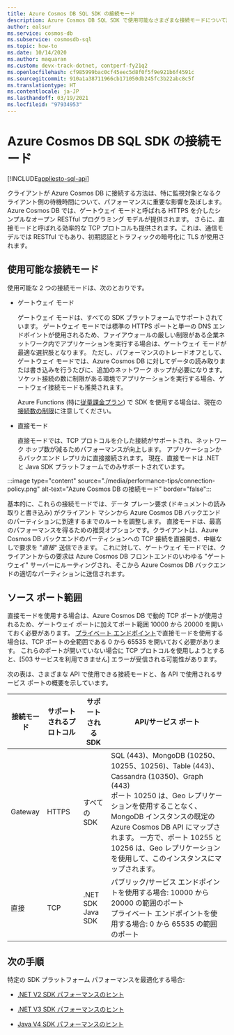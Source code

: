 ```yaml
---
title: Azure Cosmos DB SQL SDK の接続モード
description: Azure Cosmos DB SQL SDK で使用可能なさまざまな接続モードについて説明します。
author: ealsur
ms.service: cosmos-db
ms.subservice: cosmosdb-sql
ms.topic: how-to
ms.date: 10/14/2020
ms.author: maquaran
ms.custom: devx-track-dotnet, contperf-fy21q2
ms.openlocfilehash: cf985999bac0cf45eec5d8f0f5f9e921b6f4591c
ms.sourcegitcommit: 910a1a38711966cb171050db245fc3b22abc8c5f
ms.translationtype: HT
ms.contentlocale: ja-JP
ms.lasthandoff: 03/19/2021
ms.locfileid: "97934953"
---
```

# <a name="azure-cosmos-db-sql-sdk-connectivity-modes"></a>Azure Cosmos DB SQL SDK の接続モード
[!INCLUDE[appliesto-sql-api](includes/appliesto-sql-api.md)]

クライアントが Azure Cosmos DB に接続する方法は、特に監視対象となるクライアント側の待機時間について、パフォーマンスに重要な影響を及ぼします。 Azure Cosmos DB では、ゲートウェイ モードと呼ばれる HTTPS を介したシンプルなオープン RESTful プログラミング モデルが提供されます。 さらに、直接モードと呼ばれる効率的な TCP プロトコルも提供されます。これは、通信モデルでは RESTful でもあり、初期認証とトラフィックの暗号化に TLS が使用されます。

## <a name="available-connectivity-modes"></a>使用可能な接続モード

使用可能な 2 つの接続モードは、次のとおりです。

  * ゲートウェイ モード
      
    ゲートウェイ モードは、すべての SDK プラットフォームでサポートされています。 ゲートウェイ モードでは標準の HTTPS ポートと単一の DNS エンドポイントが使用されるため、ファイアウォールの厳しい制限がある企業ネットワーク内でアプリケーションを実行する場合は、ゲートウェイ モードが最適な選択肢となります。 ただし、パフォーマンスのトレードオフとして、ゲートウェイ モードでは、Azure Cosmos DB に対してデータの読み取りまたは書き込みを行うたびに、追加のネットワーク ホップが必要になります。 ソケット接続の数に制限がある環境でアプリケーションを実行する場合、ゲートウェイ接続モードも推奨されます。

    Azure Functions (特に[従量課金プラン](../azure-functions/consumption-plan.md)) で SDK を使用する場合は、現在の[接続数の制限](../azure-functions/manage-connections.md)に注意してください。

  * 直接モード

    直接モードでは、TCP プロトコルを介した接続がサポートされ、ネットワーク ホップ数が減るためパフォーマンスが向上します。 アプリケーションからバックエンド レプリカに直接接続されます。 現在、直接モードは .NET と Java SDK プラットフォームでのみサポートされています。
     
:::image type="content" source="./media/performance-tips/connection-policy.png" alt-text="Azure Cosmos DB の接続モード" border="false":::

基本的に、これらの接続モードでは、データ プレーン要求 (ドキュメントの読み取りと書き込み) がクライアント マシンから Azure Cosmos DB バックエンドのパーティションに到達するまでのルートを調整します。 直接モードは、最高のパフォーマンスを得るための推奨オプションです。クライアントは、Azure Cosmos DB バックエンドのパーティションへの TCP 接続を直接開き、中継なしで要求を "*直接*" 送信できます。 これに対して、ゲートウェイ モードでは、クライアントからの要求は Azure Cosmos DB フロントエンドのいわゆる "ゲートウェイ" サーバーにルーティングされ、そこから Azure Cosmos DB バックエンドの適切なパーティションに送信されます。

## <a name="service-port-ranges"></a>ソース ポート範囲

直接モードを使用する場合は、Azure Cosmos DB で動的 TCP ポートが使用されるため、ゲートウェイ ポートに加えてポート範囲 10000 から 20000 を開いておく必要があります。 [プライベート エンドポイント](./how-to-configure-private-endpoints.md)で直接モードを使用する場合は、TCP ポートの全範囲である 0 から 65535 を開いておく必要があります。 これらのポートが開いていない場合に TCP プロトコルを使用しようとすると、[503 サービスを利用できません] エラーが受信される可能性があります。

次の表は、さまざまな API で使用できる接続モードと、各 API で使用されるサービス ポートの概要を示しています。

|接続モード  |サポートされるプロトコル  |サポートされる SDK  |API/サービス ポート  |
|---------|---------|---------|---------|
|Gateway  |   HTTPS    |  すべての SDK    |   SQL (443)、MongoDB (10250、10255、10256)、Table (443)、Cassandra (10350)、Graph (443) <br> ポート 10250 は、Geo レプリケーションを使用することなく、MongoDB インスタンスの既定の Azure Cosmos DB API にマップされます。 一方で、ポート 10255 と 10256 は、Geo レプリケーションを使用して、このインスタンスにマップされます。   |
|直接    |     TCP    |  .NET SDK Java SDK    | パブリック/サービス エンドポイントを使用する場合: 10000 から 20000 の範囲のポート<br>プライベート エンドポイントを使用する場合: 0 から 65535 の範囲のポート |

## <a name="next-steps"></a>次の手順

特定の SDK プラットフォーム パフォーマンスを最適化する場合:

* [.NET V2 SDK パフォーマンスのヒント](performance-tips.md)

* [.NET V3 SDK パフォーマンスのヒント](performance-tips-dotnet-sdk-v3-sql.md)
 
* [Java V4 SDK パフォーマンスのヒント](performance-tips-java-sdk-v4-sql.md)